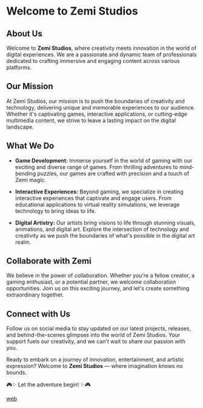 # Welcome to Zemi Studios

## About Us
Welcome to **Zemi Studios**, where creativity meets innovation in the world of digital experiences. We are a passionate and dynamic team of professionals dedicated to crafting immersive and engaging content across various platforms.

## Our Mission
At Zemi Studios, our mission is to push the boundaries of creativity and technology, delivering unique and memorable experiences to our audience. Whether it's captivating games, interactive applications, or cutting-edge multimedia content, we strive to leave a lasting impact on the digital landscape.

## What We Do

- **Game Development:** Immerse yourself in the world of gaming with our exciting and diverse range of games. From thrilling adventures to mind-bending puzzles, our games are crafted with precision and a touch of Zemi magic.
  
- **Interactive Experiences:** Beyond gaming, we specialize in creating interactive experiences that captivate and engage users. From educational applications to virtual reality simulations, we leverage technology to bring ideas to life.
  
- **Digital Artistry:** Our artists bring visions to life through stunning visuals, animations, and digital art. Explore the intersection of technology and creativity as we push the boundaries of what's possible in the digital art realm.

## Collaborate with Zemi
We believe in the power of collaboration. Whether you're a fellow creator, a gaming enthusiast, or a potential partner, we welcome collaboration opportunities. Join us on this exciting journey, and let's create something extraordinary together.

## Connect with Us
Follow us on social media to stay updated on our latest projects, releases, and behind-the-scenes glimpses into the world of Zemi Studios. Your support fuels our creativity, and we can't wait to share our passion with you.

Ready to embark on a journey of innovation, entertainment, and artistic expression? Welcome to **Zemi Studios** — where imagination knows no bounds.

🎮✨ Let the adventure begin! ✨🎮

[web](https://zemi-studio-s.github.io/test/)

